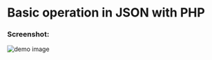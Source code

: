 # Basic operation in JSON with PHP

### Screenshot:
![demo image](https://i.ibb.co/0B8QMrM/Screenshot-20231015-114627.png)


